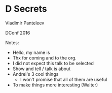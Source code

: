 # D Secrets

Vladimir Panteleev

DConf 2016











Notes:

- Hello, my name is
- Thx for coming and to the org.
- I did not expect this talk to be selected
- Show and tell / talk is about
- Andrei's 3 cool things
  - I won't promise that all of them are useful
- To make things more interesting (Walter)
